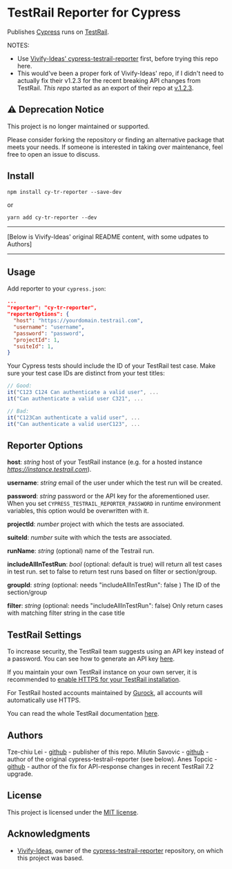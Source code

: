 # TestRail Reporter for Cypress

Publishes [Cypress](https://www.cypress.io/) runs on [TestRail](https://www.gurock.com/testrail/).

NOTES:

- Use [Vivify-Ideas' cypress-testrail-reporter](https://github.com/Vivify-Ideas/cypress-testrail-reporter) first, before trying this repo here.
- This would've been a proper fork of Vivify-Ideas' repo, if I didn't need to actually fix their v1.2.3 for the recent breaking API changes from TestRail. _This repo_ started as an export of their repo at [v.1.2.3](https://github.com/Vivify-Ideas/cypress-testrail-reporter/commit/32ed9b8c47ff2150fd0af68950f186da4c3fc066).

## ⚠️ Deprecation Notice

This project is no longer maintained or supported.

Please consider forking the repository or finding an alternative package that meets your needs. If someone is interested in taking over maintenance, feel free to open an issue to discuss.

## Install

```shell
npm install cy-tr-reporter --save-dev
```

or

```
yarn add cy-tr-reporter --dev
```

---

[Below is Vivify-Ideas\' original README content, with some udpates to Authors]

---

## Usage

Add reporter to your `cypress.json`:

```json
...
"reporter": "cy-tr-reporter",
"reporterOptions": {
  "host": "https://yourdomain.testrail.com",
  "username": "username",
  "password": "password",
  "projectId": 1,
  "suiteId": 1,
}
```

Your Cypress tests should include the ID of your TestRail test case. Make sure
your test case IDs are distinct from your test titles:

```Javascript
// Good:
it("C123 C124 Can authenticate a valid user", ...
it("Can authenticate a valid user C321", ...

// Bad:
it("C123Can authenticate a valid user", ...
it("Can authenticate a valid userC123", ...
```

## Reporter Options

**host**: _string_ host of your TestRail instance (e.g. for a hosted instance
_https://instance.testrail.com_).

**username**: _string_ email of the user under which the test run will be
created.

**password**: _string_ password or the API key for the aforementioned user. When
you set `CYPRESS_TESTRAIL_REPORTER_PASSWORD` in runtime environment variables,
this option would be overwritten with it.

**projectId**: _number_ project with which the tests are associated.

**suiteId**: _number_ suite with which the tests are associated.

**runName**: _string_ (optional) name of the Testrail run.

**includeAllInTestRun**: _bool_ (optional: default is true) will return all test
cases in test run. set to false to return test runs based on filter or
section/group.

**groupId**: _string_ (optional: needs "includeAllInTestRun": false ) The ID of
the section/group

**filter**: _string_ (optional: needs "includeAllInTestRun": false) Only return
cases with matching filter string in the case title

## TestRail Settings

To increase security, the TestRail team suggests using an API key instead of a
password. You can see how to generate an API key
[here](http://docs.gurock.com/testrail-api2/accessing#username_and_api_key).

If you maintain your own TestRail instance on your own server, it is recommended
to
[enable HTTPS for your TestRail installation](http://docs.gurock.com/testrail-admin/admin-securing#using_https).

For TestRail hosted accounts maintained by [Gurock](http://www.gurock.com/), all
accounts will automatically use HTTPS.

You can read the whole TestRail documentation [here](http://docs.gurock.com/).

## Authors

Tze-chiu Lei - [github](https://github.com/tlei123) - publisher of this repo.
Milutin Savovic - [github](https://github.com/mickosav) - author of the original cypress-testrail-reporter (see below).
Anes Topcic - [github](https://github.com/sakalaca) - author of the fix for API-response changes in recent TestRail 7.2 upgrade.

## License

This project is licensed under the [MIT license](/LICENSE.md).

## Acknowledgments

- [Vivify-Ideas](https://github.com/vivify-ideas), owner of the [cypress-testrail-reporter](https://github.com/vivify-ideas/cypress-testrail-reporter)
  repository, on which this project was based.
